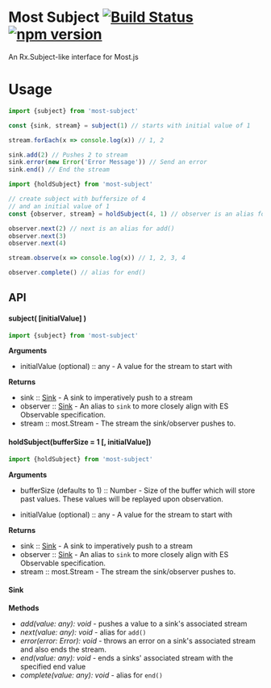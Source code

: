 # Most Subject [![Build Status](https://travis-ci.org/TylorS/most-subject.svg?branch=master)](https://travis-ci.org/TylorS/most-subject) [![npm version](https://badge.fury.io/js/most-subject.svg)](https://badge.fury.io/js/most-subject)

An Rx.Subject-like interface for Most.js

# Usage

```js
import {subject} from 'most-subject'

const {sink, stream} = subject(1) // starts with initial value of 1

stream.forEach(x => console.log(x)) // 1, 2

sink.add(2) // Pushes 2 to stream
sink.error(new Error('Error Message')) // Send an error
sink.end() // End the stream
```

```js
import {holdSubject} from 'most-subject'

// create subject with buffersize of 4
// and an initial value of 1
const {observer, stream} = holdSubject(4, 1) // observer is an alias for sink

observer.next(2) // next is an alias for add()
observer.next(3)
observer.next(4)

stream.observe(x => console.log(x)) // 1, 2, 3, 4

observer.complete() // alias for end()
```


## API

#### **subject( [initialValue] )**

```js
import {subject} from 'most-subject'
```

**Arguments**

  - initialValue (optional) :: any - A value for the stream to start with

**Returns**

  - sink :: [Sink](#sink) - A sink to imperatively push to a stream
  - observer :: [Sink](#sink) - An alias to `sink` to more closely align with ES Observable specification.
  - stream :: most.Stream - The stream the sink/observer pushes to.

#### **holdSubject(bufferSize = 1 [, initialValue])**
```js
import {holdSubject} from 'most-subject'
```

**Arguments**

  - bufferSize (defaults to 1) :: Number - Size of the buffer which will store past values. These values will be replayed upon observation.

  - initialValue (optional) :: any - A value for the stream to start with

**Returns**

  - sink :: [Sink](#sink) - A sink to imperatively push to a stream
  - observer :: [Sink](#sink) - An alias to `sink` to more closely align with ES Observable specification.
  - stream :: most.Stream - The stream the sink/observer pushes to.


#### Sink

**Methods**

  - *add(value: any): void* - pushes a value to a sink's associated stream
  - *next(value: any): void* - alias for `add()`
  - *error(error: Error): void* - throws an error on a sink's associated stream and also ends the stream.
  - *end(value: any): void* - ends a sinks' associated stream with the specified end value
  - *complete(value: any): void* - alias for `end()`
